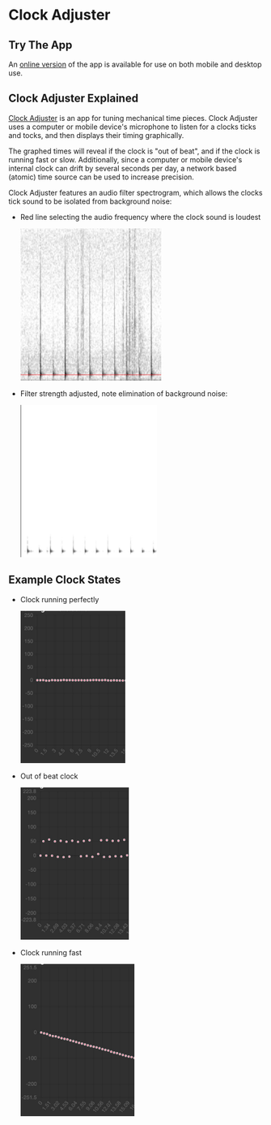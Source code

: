 # Clock Adjuster

## Try The App
An [online version](https://jamesmikesell.github.io/ClockAdjuster/)  of the app is available for use on both mobile and desktop use.

## Clock Adjuster Explained

[Clock Adjuster](https://jamesmikesell.github.io/ClockAdjuster/)  is an app for tuning mechanical time pieces.  Clock Adjuster uses a computer or mobile device's microphone to listen for a clocks ticks and tocks, and then displays their timing graphically.

The graphed times will reveal if the clock is "out of beat", and if the clock is running fast or slow.  Additionally, since a computer or mobile device's internal clock can drift by several seconds per day, a network based (atomic) time source can be used to increase precision.

Clock Adjuster features an audio filter spectrogram, which allows the clocks tick sound to be isolated from background noise:

- Red line selecting the audio frequency where the clock sound is loudest

   <img src="https://github.com/jamesmikesell/ClockAdjuster/blob/master/readme-files/filter-select.jpg" height="300">
- Filter strength adjusted, note elimination of background noise:

   <img src="https://github.com/jamesmikesell/ClockAdjuster/blob/master/readme-files/filtered.jpg" height="300">


## Example Clock States
- Clock running perfectly

   <img src="https://github.com/jamesmikesell/ClockAdjuster/blob/master/readme-files/in-beat.jpg" height="300">
- Out of beat clock

   <img src="https://github.com/jamesmikesell/ClockAdjuster/blob/master/readme-files/out-of-beat.jpg" height="300">
- Clock running fast

   <img src="https://github.com/jamesmikesell/ClockAdjuster/blob/master/readme-files/fast.jpg" height="300">
